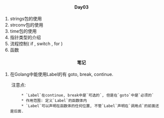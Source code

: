 #### <center>Day03</center>

1. strings包的使用
2. strconv包的使用
3. time包的使用
4. 指针类型的介绍
5. 流程控制( if , switch , for )
6. 函数

#### <center>笔记</center>

1. 在Golang中能使用Label的有 goto, break, continue.

   ​	注意点:

   			* `Label`在continue, break中是`可选的`, 但是在`goto`中是`必须的`
   			* 作用范围: 定义`Label`的函数体内
   			* `Label`可以声明在函数体的任何位置, 不管`Label`声明在`调用点`的前面还是后面.
